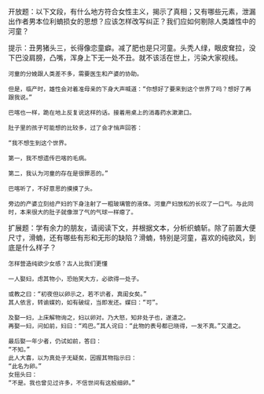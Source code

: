 开放题：以下文段，有什么地方符合女性主义，揭示了真相；又有哪些元素，泄漏出作者男本位利蝻损女的思想？应该怎样改写纠正？我们应如何剔除人类雄性中的河童？
    
提示：丑男猪头三，长得像恋童癖。减了肥也是只河童。头秃人绿，眼皮耷拉，没下巴没肩膀，凸嘴，浑身上下无一处不丑。就不该活在世上，污染大家视线。
    
    河童的分娩跟人类差不多，需要医生和产婆的协助。
    
    但是，临产时，雄性会对着准母亲的下身大声喊道：“你想好了要来到这个世界了吗？想好了再跟我说。”
    
    巴喀也一样，跪在地上反复说这样的话。接着用桌上的消毒药水漱漱口。
    
    肚子里的孩子可能想的比较多，过了会才悄声回答：
    
    “我不想生到这个世界。
    
    第一，我不想遗传巴喀的毛病。
    
    第二，我认为河童的存在是很罪恶的。”
    
    巴喀听了，不好意思的摸摸了头。
    
    旁边的产婆立刻给产妇的下身注射了一粗玻璃管的液体。河童产妇放松的长叹了一口气。与此同时，本来很大的肚子就像泄了气的气球一样瘪了。

扩展题：学有余力的朋友，请阅读下文，并根据文本，分析织蝻斩。除了前置大便尺寸，滑蝻，还有哪些有形和无形的缺陷？滑蝻，特别是河童，喜欢的纯欲风，到底是什么样子？

    怎样营造纯欲少女感？古人比我们更懂

    一人娶妇，虑其物小，恐贻笑大方，必欲得一处子。
    
    或教之曰：“初夜但以卵示之，若不识者，真闺女矣。”
    其人依言，转谕媒妁，如有破绽，当即发还。媒曰：“可”。

    及娶一妇，上床解物询之，妇以卵对。乃大怒，知非处子也，遂遣之。
    再娶一妇，问如前，妇曰：“鸡巴。”其人诧曰：“此物的表号都已晓得，一发不真。”又遣之。

    最后娶一年少者，仍试如前，答曰：
    “不知。”
    此人大喜，以为真处子无疑矣，因握其物指示曰：
    “此名为卵。”
    女摇头曰：
    “不是。我也曾见过许多，不信世间有这般细卵。”
